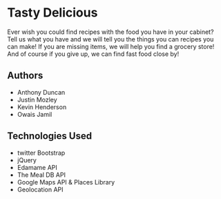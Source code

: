 # Tasty Delicious
Ever wish you could find recipes with the food you have in your cabinet? Tell us what you have and we will tell you the things you can recipes you can make! If you are missing items, we will help you find a grocery store! And of course if you give up, we can find fast food close by!


## Authors
- Anthony Duncan
- Justin Mozley
- Kevin Henderson
- Owais Jamil
## Technologies Used
- twitter Bootstrap
- jQuery
- Edamame API
- The Meal DB API
- Google Maps API & Places Library
- Geolocation API
